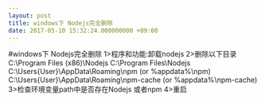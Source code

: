 ```yaml
---
layout: post
title: windows下 Nodejs完全删除
date: 2017-05-10 15:32:24.000000000 +09:00
---
```

#windows下 Nodejs完全删除
	1>程序和功能:卸载nodejs
	2>删除以下目录 C:\Program Files (x86)\Nodejs C:\Program Files\Nodejs C:\Users\{User}\AppData\Roaming\npm (or %appdata%\npm) C:\Users\{User}\AppData\Roaming\npm-cache (or %appdata%\npm-cache)
	3>检查环境变量path中是否存在Nodejs 或者npm
	4>重启